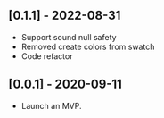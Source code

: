 ## [0.1.1] - 2022-08-31

* Support sound null safety
* Removed create colors from swatch
* Code refactor

## [0.0.1] - 2020-09-11

* Launch an MVP.
